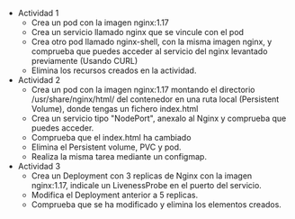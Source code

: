 - Actividad 1
    - Crea un pod con la imagen nginx:1.17
    - Crea un servicio llamado nginx que se vincule con el pod
    - Crea otro pod llamado nginx-shell, con la misma imagen nginx, y comprueba que puedes acceder al servicio del nginx levantado previamente (Usando CURL)
    - Elimina los recursos creados en la actividad.
- Actividad 2 
    - Crea un pod con la imagen nginx:1.17 montando el directorio /usr/share/nginx/html/ del contenedor en una ruta local (Persistent Volume), donde tengas un fichero index.html
    - Crea un servicio tipo "NodePort", anexalo al Nginx y comprueba que puedes acceder.
    - Comprueba que el index.html ha cambiado
    - Elimina el Persistent volume, PVC y pod.
    - Realiza la misma tarea mediante un configmap.
- Actividad 3
    - Crea un Deployment con 3 replicas de Nginx con la imagen nginx:1.17, indicale un LivenessProbe en el puerto del servicio.
    - Modifica el Deployment anterior a 5 replicas.
    - Comprueba que se ha modificado y elimina los elementos creados.

